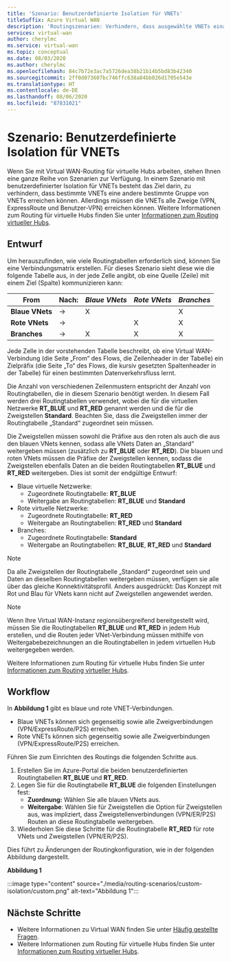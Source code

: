 ```yaml
---
title: 'Szenario: Benutzerdefinierte Isolation für VNETs'
titleSuffix: Azure Virtual WAN
description: 'Routingszenarien: Verhindern, dass ausgewählte VNETs einander erreichen können'
services: virtual-wan
author: cherylmc
ms.service: virtual-wan
ms.topic: conceptual
ms.date: 08/03/2020
ms.author: cherylmc
ms.openlocfilehash: 84c7b72e3ac7a5726dea38b21b14b5bd83b42340
ms.sourcegitcommit: 2ff0d073607bc746ffc638a84bb026d1705e543e
ms.translationtype: HT
ms.contentlocale: de-DE
ms.lasthandoff: 08/06/2020
ms.locfileid: "87831021"
---
```

# <a name="scenario-custom-isolation-for-vnets"></a>Szenario: Benutzerdefinierte Isolation für VNETs

Wenn Sie mit Virtual WAN-Routing für virtuelle Hubs arbeiten, stehen Ihnen eine ganze Reihe von Szenarien zur Verfügung. In einem Szenario mit benutzerdefinierter Isolation für VNETs besteht das Ziel darin, zu verhindern, dass bestimmte VNETs eine andere bestimmte Gruppe von VNETs erreichen können. Allerdings müssen die VNETs alle Zweige (VPN, ExpressRoute und Benutzer-VPN) erreichen können. Weitere Informationen zum Routing für virtuelle Hubs finden Sie unter [Informationen zum Routing virtueller Hubs](about-virtual-hub-routing.md).

## <a name="design"></a><a name="design"></a>Entwurf

Um herauszufinden, wie viele Routingtabellen erforderlich sind, können Sie eine Verbindungsmatrix erstellen. Für dieses Szenario sieht diese wie die folgende Tabelle aus, in der jede Zelle angibt, ob eine Quelle (Zeile) mit einem Ziel (Spalte) kommunizieren kann:

| From | Nach:| *Blaue VNets* | *Rote VNets* | *Branches*|
|---|---|---|---|---|
| **Blaue VNets** |   &#8594;|      X        |               |       X      |
| **Rote VNets**  |   &#8594;|              |       X       |       X      |
| **Branches**   |   &#8594;|     X        |       X       |       X      |

Jede Zelle in der vorstehenden Tabelle beschreibt, ob eine Virtual WAN-Verbindung (die Seite „From“ des Flows, die Zeilenheader in der Tabelle) ein Zielpräfix (die Seite „To“ des Flows, die kursiv gesetzten Spaltenheader in der Tabelle) für einen bestimmten Datenverkehrsfluss lernt.

Die Anzahl von verschiedenen Zeilenmustern entspricht der Anzahl von Routingtabellen, die in diesem Szenario benötigt werden. In diesem Fall werden drei Routingtabellen verwendet, wobei die für die virtuellen Netzwerke **RT_BLUE** und **RT_RED** genannt werden und die für die Zweigstellen **Standard**. Beachten Sie, dass die Zweigstellen immer der Routingtabelle „Standard“ zugeordnet sein müssen.

Die Zweigstellen müssen sowohl die Präfixe aus den roten als auch die aus den blauen VNets kennen, sodass alle VNets Daten an „Standard“ weitergeben müssen (zusätzlich zu **RT_BLUE** oder **RT_RED**). Die blauen und roten VNets müssen die Präfixe der Zweigstellen kennen, sodass die Zweigstellen ebenfalls Daten an die beiden Routingtabellen **RT_BLUE** und **RT_RED** weitergeben. Dies ist somit der endgültige Entwurf:

* Blaue virtuelle Netzwerke:
  * Zugeordnete Routingtabelle: **RT_BLUE**
  * Weitergabe an Routingtabellen: **RT_BLUE** und **Standard**
* Rote virtuelle Netzwerke:
  * Zugeordnete Routingtabelle: **RT_RED**
  * Weitergabe an Routingtabellen: **RT_RED** und **Standard**
* Branches:
  * Zugeordnete Routingtabelle: **Standard**
  * Weitergabe an Routingtabellen: **RT_BLUE**, **RT_RED** und **Standard**

> [!NOTE]
> Da alle Zweigstellen der Routingtabelle „Standard“ zugeordnet sein und Daten an dieselben Routingtabellen weitergeben müssen, verfügen sie alle über das gleiche Konnektivitätsprofil. Anders ausgedrückt: Das Konzept mit Rot und Blau für VNets kann nicht auf Zweigstellen angewendet werden.

> [!NOTE]
> Wenn Ihre Virtual WAN-Instanz regionsübergreifend bereitgestellt wird, müssen Sie die Routingtabellen **RT_BLUE** und **RT_RED** in jedem Hub erstellen, und die Routen jeder VNet-Verbindung müssen mithilfe von Weitergabebezeichnungen an die Routingtabellen in jedem virtuellen Hub weitergegeben werden.

Weitere Informationen zum Routing für virtuelle Hubs finden Sie unter [Informationen zum Routing virtueller Hubs](about-virtual-hub-routing.md).

## <a name="workflow"></a><a name="architecture"></a>Workflow

In **Abbildung 1** gibt es blaue und rote VNET-Verbindungen.

* Blaue VNETs können sich gegenseitig sowie alle Zweigverbindungen (VPN/ExpressRoute/P2S) erreichen.
* Rote VNETs können sich gegenseitig sowie alle Zweigverbindungen (VPN/ExpressRoute/P2S) erreichen.

Führen Sie zum Einrichten des Routings die folgenden Schritte aus.

1. Erstellen Sie im Azure-Portal die beiden benutzerdefinierten Routingtabellen **RT_BLUE** und **RT_RED**.
2. Legen Sie für die Routingtabelle **RT_BLUE** die folgenden Einstellungen fest:
   * **Zuordnung:** Wählen Sie alle blauen VNets aus.
   * **Weitergabe**: Wählen Sie für Zweigstellen die Option für Zweigstellen aus, was impliziert, dass Zweigstellenverbindungen (VPN/ER/P2S) Routen an diese Routingtabelle weitergeben.
3. Wiederholen Sie diese Schritte für die Routingtabelle **RT_RED** für rote VNets und Zweigstellen (VPN/ER/P2S).

Dies führt zu Änderungen der Routingkonfiguration, wie in der folgenden Abbildung dargestellt.

**Abbildung 1**

:::image type="content" source="./media/routing-scenarios/custom-isolation/custom.png" alt-text="Abbildung 1":::

## <a name="next-steps"></a>Nächste Schritte

* Weitere Informationen zu Virtual WAN finden Sie unter [Häufig gestellte Fragen](virtual-wan-faq.md).
* Weitere Informationen zum Routing für virtuelle Hubs finden Sie unter [Informationen zum Routing virtueller Hubs](about-virtual-hub-routing.md).
